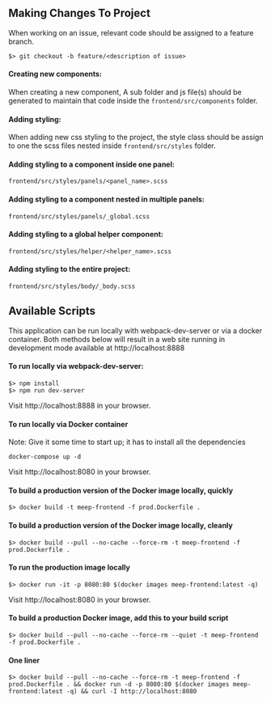 ## Making Changes To Project

When working on an issue, relevant code should be assigned to a feature branch. 

```
$> git checkout -b feature/<description of issue>
```

#### Creating new components:

When creating a new component, A sub folder and js file(s) should be generated to maintain that code inside the `frontend/src/components` folder.

#### Adding styling:

When adding new css styling to the project, the style class should be assign to one the scss files nested inside `frontend/src/styles` folder.


#### Adding styling to a component inside one panel:

```
frontend/src/styles/panels/<panel_name>.scss
```

#### Adding styling to a component nested in multiple panels:

```
frontend/src/styles/panels/_global.scss
```

#### Adding styling to a global helper component:

```
frontend/src/styles/helper/<helper_name>.scss
```

#### Adding styling to the entire project:

```
frontend/src/styles/body/_body.scss
```


## Available Scripts

This application can be run locally with webpack-dev-server or via a docker container.  Both methods below will result in a web site running in development mode available at http://localhost:8888

#### To run locally via webpack-dev-server:
```
$> npm install
$> npm run dev-server
```
Visit http://localhost:8888 in your browser.

#### To run locally via Docker container
Note: Give it some time to start up; it has to install all the dependencies
```
docker-compose up -d
```
Visit http://localhost:8080 in your browser.

#### To build a production version of the Docker image locally, quickly
```
$> docker build -t meep-frontend -f prod.Dockerfile .
```

#### To build a production version of the Docker image locally, cleanly
```
$> docker build --pull --no-cache --force-rm -t meep-frontend -f prod.Dockerfile .
```

#### To run the production image locally
```
$> docker run -it -p 8080:80 $(docker images meep-frontend:latest -q)
```
Visit http://localhost:8080 in your browser.

#### To build a production Docker image, add this to your build script
```
$> docker build --pull --no-cache --force-rm --quiet -t meep-frontend -f prod.Dockerfile .
```

#### One liner
```
$> docker build --pull --no-cache --force-rm -t meep-frontend -f prod.Dockerfile . && docker run -d -p 8080:80 $(docker images meep-frontend:latest -q) && curl -I http://localhost:8080
```
